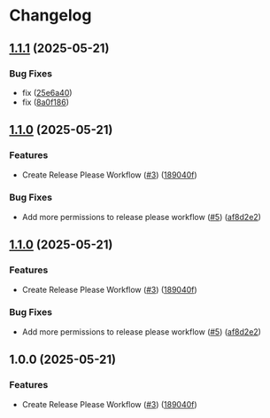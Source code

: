 # Changelog

## [1.1.1](https://github.com/Abadi11/Github-Examples/compare/v1.1.0...v1.1.1) (2025-05-21)


### Bug Fixes

* fix ([25e6a40](https://github.com/Abadi11/Github-Examples/commit/25e6a4035926df3b34190944c6bb064413075bb3))
* fix ([8a0f186](https://github.com/Abadi11/Github-Examples/commit/8a0f186fcce2d84680e76b599072e65c910683a0))

## [1.1.0](https://github.com/Abadi11/Github-Examples/compare/v1.0.0...v1.1.0) (2025-05-21)


### Features

* Create Release Please Workflow ([#3](https://github.com/Abadi11/Github-Examples/issues/3)) ([189040f](https://github.com/Abadi11/Github-Examples/commit/189040fabf0b91e6cd5d776fe1ba25c7e32d4553))


### Bug Fixes

* Add more permissions to release please workflow ([#5](https://github.com/Abadi11/Github-Examples/issues/5)) ([af8d2e2](https://github.com/Abadi11/Github-Examples/commit/af8d2e2f59c1dd5edd76b0bc0e03fdd0430f0d48))

## [1.1.0](https://github.com/Abadi11/Github-Examples/compare/v1.0.0...v1.1.0) (2025-05-21)


### Features

* Create Release Please Workflow ([#3](https://github.com/Abadi11/Github-Examples/issues/3)) ([189040f](https://github.com/Abadi11/Github-Examples/commit/189040fabf0b91e6cd5d776fe1ba25c7e32d4553))


### Bug Fixes

* Add more permissions to release please workflow ([#5](https://github.com/Abadi11/Github-Examples/issues/5)) ([af8d2e2](https://github.com/Abadi11/Github-Examples/commit/af8d2e2f59c1dd5edd76b0bc0e03fdd0430f0d48))

## 1.0.0 (2025-05-21)


### Features

* Create Release Please Workflow ([#3](https://github.com/Abadi11/Github-Examples/issues/3)) ([189040f](https://github.com/Abadi11/Github-Examples/commit/189040fabf0b91e6cd5d776fe1ba25c7e32d4553))
